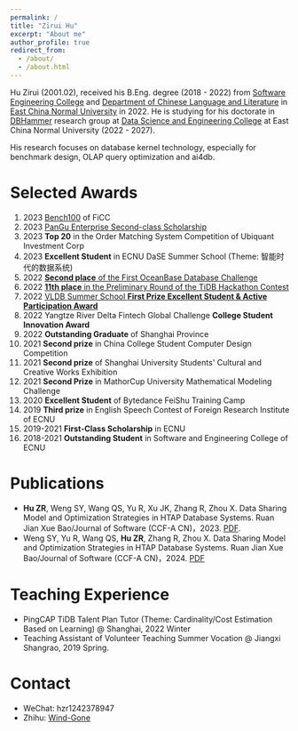 ```yaml
---
permalink: /
title: "Zirui Hu"
excerpt: "About me"
author_profile: true
redirect_from: 
  - /about/
  - /about.html
---
```

Hu Zirui (2001.02), received his B.Eng. degree (2018 - 2022) from [Software Engineering College](http://www.sei.ecnu.edu.cn/) and [Department of Chinese Language and Literature](https://zhwx.ecnu.edu.cn/) in [East China Normal University](https://www.ecnu.edu.cn/) in 2022.
He is studying for his doctorate in [DBHammer](https://dbhammer.github.io/) research group at [Data Science and Engineering College](http://dase.ecnu.edu.cn/) at East China Normal University (2022 - 2027).

His research focuses on database kernel technology, especially for benchmark design, OLAP query optimization and ai4db.

Selected Awards
======
1. 2023 [Bench100](https://www.benchcouncil.org/bench2023/index.html) of FiCC
2. 2023 [PanGu Enterprise Second-class Scholarship](https://mp.weixin.qq.com/s/MhauFCIg94yMD_GfFSXlvg)
3. 2023 **Top 20** in the Order Matching System Competition of Ubiquant Investment Corp
4. 2023 **Excellent Student** in ECNU DaSE Summer School (Theme: 智能时代的数据系统)
5. 2022 [**Second place** of the First OceanBase Database Challenge](https://github.com/Wind-Gone/OceanBase-Contest-Miniob)
6. 2022 [**11th place** in the Preliminary Round of the TiDB Hackathon Contest](https://gist.github.com/Dousir9/3600403b85739a8653906e89fa6371bd)
7. 2022 [VLDB Summer School **First Prize Excellent Student & Active Participation Award**](https://github.com/Wind-Gone/VLDBSS2022-ECNU-DaSE)
8. 2022 Yangtze River Delta Fintech Global Challenge **College Student Innovation Award**
9. 2022 **Outstanding Graduate** of Shanghai Province
10. 2021 **Second prize** in China College Student Computer Design Competition
11. 2021 **Second prize** of Shanghai University Students' Cultural and Creative Works Exhibition
12. 2021 **Second Prize** in MathorCup University Mathematical Modeling Challenge
13. 2020 **Excellent Student** of Bytedance FeiShu Training Camp
14. 2019 **Third prize** in English Speech Contest of Foreign Research Institute of ECNU
15. 2019-2021 **First-Class Scholarship** in ECNU
16. 2018-2021 **Outstanding Student** in Software and Engineering College of ECNU

Publications
======
- **Hu ZR**, Weng SY, Wang QS, Yu R, Xu JK, Zhang R, Zhou X. Data Sharing Model and Optimization Strategies in HTAP Database Systems. Ruan Jian Xue Bao/Journal of Software (CCF-A CN)，2023. [PDF](https://www.jos.org.cn/jos/article/pdf/6901).
- Weng SY, Yu R, Wang QS, **Hu ZR**, Zhang R, Zhou X. Data Sharing Model and Optimization Strategies in HTAP Database Systems. Ruan Jian Xue Bao/Journal of Software (CCF-A CN)，2024. [PDF]()
<!-- - Qingshuai Wang, Hao Li, **Zirui Hu**, Rong Zhang, Chengcheng Yang, Peng Cai, Xuan Zhou, and Aoying Zhou. Mirage: Generating Enormous Databases for Complex Workloads. ICDE (CCF-A). 2024.  [PDF](), [Code](https://github.com/DBHammer/Mirage). -->
<!-- - **Zirui Hu** Vodka: -->

Teaching Experience
======
- PingCAP TiDB Talent Plan Tutor (Theme: Cardinality/Cost Estimation Based on Learning) @ Shanghai, 2022 Winter
- Teaching Assistant of Volunteer Teaching Summer Vocation @ Jiangxi Shangrao, 2019 Spring.

Contact
======
- WeChat: hzr1242378947
- Zhihu: [Wind-Gone](https://www.zhihu.com/people/hhhuhuh)